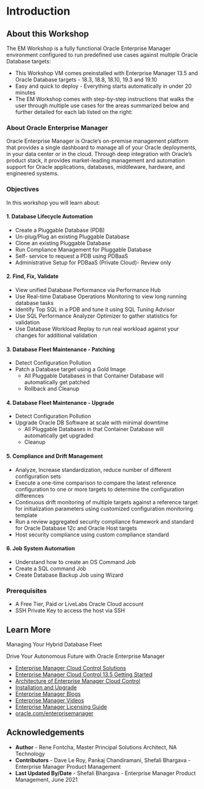 # Introduction

## About this Workshop
The EM Workshop is a fully functional Oracle Enterprise Manager environment configured to run predefined use cases against multiple Oracle Database targets:
- This Workshop VM comes preinstalled with Enterprise Manager 13.5 and Oracle Database targets - 18.3, 18.8, 18.10, 19.3 and 19.10
- Easy and quick to deploy - Everything starts automatically in under 20 minutes
- The EM Workshop comes with step-by-step instructions that walks the user through multiple use cases for the areas summarized below and further detailed for each lab listed on the right:

### About Oracle Enterprise Manager
Oracle Enterprise Manager is Oracle’s on-premise management platform that provides a single dashboard to manage all of your Oracle deployments, in your data center or in the cloud. Through deep integration with Oracle’s product stack, it provides market-leading management and automation support for Oracle applications, databases, middleware, hardware, and engineered systems.

<!-- Join Oracle's ***Wim Coekaerts***, *senior vice president of software development*, as he describes key innovations delivered in Oracle Enterprise Manager to help customers easily migrate their databases to the cloud and simplify management of hybrid IT environments -->

[](youtube:MZJQx6MuHA0)

<!-- The labs focus on the the following areas:

#### 1. Oracle Database Lifecycle Management including configuration and compliance, provisioning, patching and upgrades
- Database Lifecycle Management Pack
- Cloud Management Pack for Oracle Database

#### 2. Oracle Database Performance Management including overall DB performance, SQL analysis, real-time operation monitoring, and tuning
- Oracle Diagnostics Pack for Oracle Database
- Tuning Pack for Oracle Database
- Real Application Testing -->

### Objectives

In this workshop you will learn about:

#### 1. Database Lifecycle Automation
-	Create a Pluggable Database (PDB)
-	Un-plug/Plug an existing Pluggable Database
-	Clone an existing Pluggable Database
-	Run Compliance Management for Pluggable Database
-	Self- service to request a PDB using PDBaaS
-	Administrative Setup for PDBaaS (Private Cloud)- Review only

#### 2. Find, Fix, Validate
- View unified Database Performance via Performance Hub
- Use Real-time Database Operations Monitoring to view long running database tasks
- Identify Top SQL in a PDB and tune it using SQL Tuning Advisor
- Use SQL Performance Analyzer Optimizer to gather statistics for validation
- Use Database Workload Replay to run real workload against your changes for additional validation

#### 3. Database Fleet Maintenance - Patching
* Detect Configuration Pollution
* Patch a Database target using a Gold Image
    - All Pluggable Databases in that Container Database will automatically get patched
    - Rollback and Cleanup

#### 4. Database Fleet Maintenance - Upgrade
* Detect Configuration Pollution
* Upgrade Oracle DB Software at scale with minimal downtime
    - All Pluggable Databases in that Container Database will automatically get upgraded
    - Cleanup

#### 5. Compliance and Drift Management
- Analyze, Increase standardization, reduce number of different configuration sets
- Execute a one-time comparison to compare the latest reference configuration to one or more targets to determine the configuration differences
- Continuous drift monitoring of multiple targets against a reference target for initialization parameters using customized configuration monitoring template
- Run a review aggregated security compliance framework and standard for Oracle Database 12c and Oracle Host targets
- Host security compliance using custom compliance standard

#### 6. Job System Automation
* Understand how to create an OS Command Job
* Create a SQL command Job
* Create Database Backup Job using Wizard

### Prerequisites

* A Free Tier, Paid or LiveLabs Oracle Cloud account
* SSH Private Key to access the host via SSH

## Learn More

Managing Your Hybrid Database Fleet
[](youtube:TUaAweMX3S4)

Drive Your Autonomous Future with Oracle Enterprise Manager
[](youtube:7khTglg0_3g)

- [Enterprise Manager Cloud Control Solutions](https://docs.oracle.com/en/enterprise-manager/cloud-control/enterprise-manager-cloud-control/13.5/emcon/enterprise-manager-management-focus-areas.html#GUID-7F3BF18C-97DF-44BC-8BB7-6A864AF1A150)
- [Enterprise Manager Cloud Control 13.5 Getting Started](https://docs.oracle.com/en/enterprise-manager/cloud-control/enterprise-manager-cloud-control/13.5/index.html)
- [Architecture of Enterprise Manager Cloud Control](https://docs.oracle.com/en/enterprise-manager/cloud-control/enterprise-manager-cloud-control/13.5/emcon/enterprise-manager-cloud-control-architecture.html#GUID-1A384373-7CD5-434D-9939-874E940CBF21)
- [Installation and Upgrade](https://docs.oracle.com/en/enterprise-manager/cloud-control/enterprise-manager-cloud-control/13.5/install.html)
- [Enterprise Manager Blogs](https://blogs.oracle.com/oem/)
- [Enterprise Manager Videos](https://docs.oracle.com/en/enterprise-manager/cloud-control/enterprise-manager-cloud-control/13.5/videos.html)
- [Enterprise Manager Licensing Guide](https://www.oracle.com/pls/topic/lookup?ctx=en/enterprise-manager/cloud-control/enterprise-manager-cloud-control/13.5&id=OEMLI-GUID-7B2095D3-4E88-4346-9566-638219FF1130)
- [oracle.com/enterprisemanager](https://www.oracle.com/enterprise-manager/)

## Acknowledgements
- **Author** - Rene Fontcha, Master Principal Solutions Architect, NA Technology
- **Contributors** - Dave Le Roy, Pankaj Chandiramani, Shefali Bhargava - Enterprise Manager Product Management
- **Last Updated By/Date** - Shefali Bhargava - Enterprise Manager Product Management, June 2021
